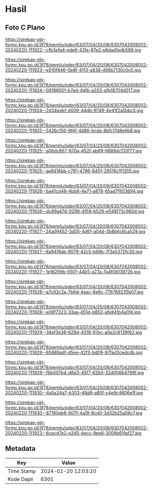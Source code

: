 # Hasil

## Foto C Plano

https://sirekap-obj-formc.kpu.go.id/3f78/pemilu/pdpr/63/07/04/20/08/6307042008002-20240220-111922--cfb3efa4-ede6-42fe-87e2-e6dad1edb568.jpg

https://sirekap-obj-formc.kpu.go.id/3f78/pemilu/pdpr/63/07/04/20/08/6307042008002-20240220-111923--e510f846-0b8f-4113-a838-d96b7130c0c0.jpg

https://sirekap-obj-formc.kpu.go.id/3f78/pemilu/pdpr/63/07/04/20/08/6307042008002-20240220-111924--09186501-b7ed-4afb-a203-afb18704d017.jpg

https://sirekap-obj-formc.kpu.go.id/3f78/pemilu/pdpr/63/07/04/20/08/6307042008002-20240220-111924--2d34eebf-d009-44db-9749-4e41f2a5bbc5.jpg

https://sirekap-obj-formc.kpu.go.id/3f78/pemilu/pdpr/63/07/04/20/08/6307042008002-20240220-111925--5426c150-9f4f-4d86-bcda-8bfc17d8e6b8.jpg

https://sirekap-obj-formc.kpu.go.id/3f78/pemilu/pdpr/63/07/04/20/08/6307042008002-20240220-111925--a06dc867-870a-452f-ab69-6889dc133f77.jpg

https://sirekap-obj-formc.kpu.go.id/3f78/pemilu/pdpr/63/07/04/20/08/6307042008002-20240220-111925--ae8416bb-c781-4796-8451-28516c1f1355.jpg

https://sirekap-obj-formc.kpu.go.id/3f78/pemilu/pdpr/63/07/04/20/08/6307042008002-20240220-111926--ba41cd48-4bb8-4e71-a878-65ad7f653694.jpg

https://sirekap-obj-formc.kpu.go.id/3f78/pemilu/pdpr/63/07/04/20/08/6307042008002-20240220-111926--dc89a474-0299-4f59-b529-e048f73c960d.jpg

https://sirekap-obj-formc.kpu.go.id/3f78/pemilu/pdpr/63/07/04/20/08/6307042008002-20240220-111927--24a09452-3d05-4d61-a04d-3b8b6c6ca529.jpg

https://sirekap-obj-formc.kpu.go.id/3f78/pemilu/pdpr/63/07/04/20/08/6307042008002-20240220-111927--8a9419ab-9079-42c5-b68b-7f3a5372fc30.jpg

https://sirekap-obj-formc.kpu.go.id/3f78/pemilu/pdpr/63/07/04/20/08/6307042008002-20240220-111927--1e18299b-5501-44b5-a27a-7a4f0613972b.jpg

https://sirekap-obj-formc.kpu.go.id/3f78/pemilu/pdpr/63/07/04/20/08/6307042008002-20240220-111928--a7c62c2a-7b6d-4aec-8e6c-776769235b07.jpg

https://sirekap-obj-formc.kpu.go.id/3f78/pemilu/pdpr/63/07/04/20/08/6307042008002-20240220-111928--e08f7323-33aa-451d-b852-afe841b4a0f4.jpg

https://sirekap-obj-formc.kpu.go.id/3f78/pemilu/pdpr/63/07/04/20/08/6307042008002-20240220-111929--38ef3e38-629d-4318-97ec-a0e2c6139f62.jpg

https://sirekap-obj-formc.kpu.go.id/3f78/pemilu/pdpr/63/07/04/20/08/6307042008002-20240220-111929--85889adf-d5ee-42f3-bd09-97fad3cedcdb.jpg

https://sirekap-obj-formc.kpu.go.id/3f78/pemilu/pdpr/63/07/04/20/08/6307042008002-20240220-111929--f6b007b4-d8d3-45f7-82b0-32d00664799f.jpg

https://sirekap-obj-formc.kpu.go.id/3f78/pemilu/pdpr/63/07/04/20/08/6307042008002-20240220-111930--4a5a24a7-b303-48d9-a80f-c4e9c4606e1f.jpg

https://sirekap-obj-formc.kpu.go.id/3f78/pemilu/pdpr/63/07/04/20/08/6307042008002-20240220-111930--87190eb8-607f-4a19-8cd0-3d32b25a08c7.jpg

https://sirekap-obj-formc.kpu.go.id/3f78/pemilu/pdpr/63/07/04/20/08/6307042008002-20240220-111923--6cecd7e2-e245-4ecc-9ee8-3006b61faf27.jpg


## Metadata

| Key        | Value               |
| ---------- | ------------------- |
| Time Stamp | 2024-02-20 12:03:20 |
| Kode Dapil | 6301                |



